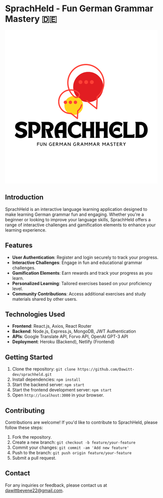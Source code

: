 # SprachHeld - Fun German Grammar Mastery 🇩🇪

![SprachHeld Logo](https://github.com/Dawitt-dev/logo/blob/main/Sprachheld.png)

## Introduction

SprachHeld is an interactive language learning application designed to make learning German grammar fun and engaging. Whether you're a beginner or looking to improve your language skills, SprachHeld offers a range of interactive challenges and gamification elements to enhance your learning experience.

## Features

- **User Authentication**: Register and login securely to track your progress.
- **Interactive Challenges**: Engage in fun and educational grammar challenges.
- **Gamification Elements**: Earn rewards and track your progress as you learn.
- **Personalized Learning**: Tailored exercises based on your proficiency level.
- **Community Contributions**: Access additional exercises and study materials shared by other users.

## Technologies Used

- **Frontend**: React.js, Axios, React Router
- **Backend**: Node.js, Express.js, MongoDB, JWT Authentication
- **APIs**: Google Translate API, Forvo API, OpenAI GPT-3 API
- **Deployment**: Heroku (Backend), Netlify (Frontend)

## Getting Started

1. Clone the repository: `git clone https://github.com/Dawitt-dev/sprachheld.git`
2. Install dependencies: `npm install`
3. Start the backend server: `npm start`
4. Start the frontend development server: `npm start`
5. Open `http://localhost:3000` in your browser.

## Contributing

Contributions are welcome! If you'd like to contribute to SprachHeld, please follow these steps:

1. Fork the repository.
2. Create a new branch: `git checkout -b feature/your-feature`
3. Commit your changes: `git commit -am 'Add new feature'`
4. Push to the branch: `git push origin feature/your-feature`
5. Submit a pull request.

## Contact

For any inquiries or feedback, please contact us at [dawittbeyene22@gmail.com](mailto:dawittbeyene22@gmail.com).
